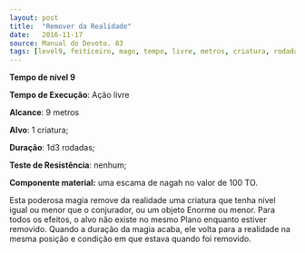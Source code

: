 ```yaml
---
layout: post
title:  "Remover da Realidade"
date:   2016-11-17
source: Manual do Devoto. 83
tags: [level9, feiticeiro, mago, tempo, livre, metros, criatura, rodadas, nenhum, componente]
---
```


**Tempo de nível 9**

**Tempo de Execução**: Ação livre

**Alcance**: 9 metros

**Alvo**: 1 criatura;

**Duração**: 1d3 rodadas;

**Teste de Resistência**: nenhum;

**Componente material:** uma escama de nagah no valor de 100 TO.

Esta poderosa magia remove da 
realidade uma criatura que tenha nível 
igual ou menor que o conjurador, ou um 
objeto Enorme ou menor. Para todos os 
efeitos, o alvo não existe no mesmo Plano enquanto estiver removido. Quando 
a duração da magia acaba, ele volta para 
a realidade na mesma posição e condição 
em que estava quando foi removido.